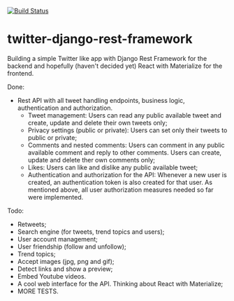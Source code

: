 [![Build Status](https://semaphoreci.com/api/v1/rafaelsilverioit/twitter-django-rest-framework/branches/staging/badge.svg)](https://semaphoreci.com/rafaelsilverioit/twitter-django-rest-framework)

# twitter-django-rest-framework

Building a simple Twitter like app with Django Rest Framework for the backend and hopefully (haven't decided yet) React with Materialize for the frontend.

Done:

* Rest API with all tweet handling endpoints, business logic, authentication and authorization.
  * Tweet management: Users can read any public available tweet and create, update and delete their own tweets only;
  * Privacy settings (public or private): Users can set only their tweets to public or private;
  * Comments and nested comments: Users can comment in any public available comment and reply to other comments. Users can create, update and delete ther own comments only;
  * Likes: Users can like and dislike any public available tweet;
  * Authentication and authorization for the API: Whenever a new user is created, an authentication token is also created for that user. As mentioned above, all user authorization measures needed so far were implemented.

Todo:

* Retweets;
* Search engine (for tweets, trend topics and users);
* User account management;
* User friendship (follow and unfollow);
* Trend topics;
* Accept images (jpg, png and gif);
* Detect links and show a preview;
* Embed Youtube videos.
* A cool web interface for the API. Thinking about React with Materialize;
* MORE TESTS.
